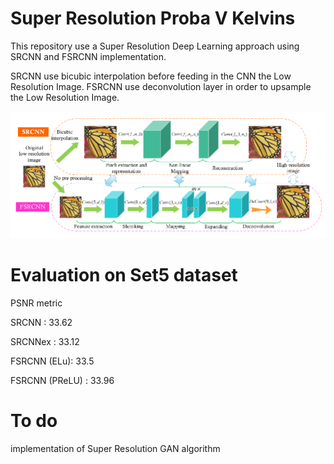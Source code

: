 # Super Resolution Proba V Kelvins

This repository use a Super Resolution Deep Learning approach using SRCNN and FSRCNN implementation.

SRCNN use bicubic interpolation before feeding in the CNN the Low Resolution Image.
FSRCNN use deconvolution layer in order to upsample the Low Resolution Image.

![](https://github.com/Shiro-LK/Super-Resolution/blob/master/image/fsrcnn.png)


# Evaluation on Set5 dataset
PSNR metric

SRCNN : 33.62

SRCNNex : 33.12

FSRCNN (ELu): 33.5

FSRCNN (PReLU) : 33.96


# To do
implementation of Super Resolution GAN algorithm




